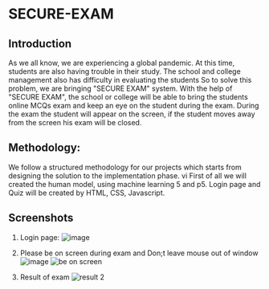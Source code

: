 # SECURE-EXAM

## Introduction
As we all know, we are experiencing a global pandemic. At this time,
students are also having trouble in their study. The school and college
management also has difficulty in evaluating the students
So to solve this problem, we are bringing "SECURE EXAM" system.
With the help of "SECURE EXAM", the school or college will be able
to bring the students online MCQs exam and keep an eye on the student during
the exam. During the exam the student will appear on the screen, if the student
moves away from the screen his exam will be closed.

## Methodology:
We follow a structured methodology for our projects which starts from
designing the solution to the implementation phase.
vi
First of all we will created the human model, using machine learning 5 and
p5. Login page and Quiz will be created by HTML, CSS, Javascript.

## Screenshots

1. Login page:
![image](https://user-images.githubusercontent.com/98679441/187493844-499bf167-c1e3-4aa4-8162-2d69e1d98cc8.png)

2. Please be on screen during exam and Don;t leave mouse out of window
![image](https://user-images.githubusercontent.com/98679441/187494950-b1c265f2-2bbe-48cd-a6e8-a1cb9dfc18d2.png)
![be on screen](https://user-images.githubusercontent.com/98679441/187495625-65f3dc7a-821e-4845-8aae-c9d7f1a29079.png)

3. Result of exam
![result 2](https://user-images.githubusercontent.com/98679441/187495145-13910eae-8a40-4694-9f2e-8436ff195496.png)

